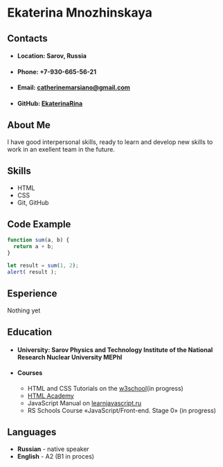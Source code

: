 # Ekaterina Mnozhinskaya
## Contacts
* #### Location: Sarov, Russia
* #### Phone: +7-930-665-56-21
* #### Email: catherinemarsiano@gmail.com
* #### GitHub: [EkaterinaRina](https://github.com/EkaterinaRina) 
## About Me
I have good interpersonal skills, ready to learn and develop new skills to work in an exellent team in the future.
## Skills
* HTML
* CSS
* Git, GitHub
## Code Example
```javascript
function sum(a, b) {
  return a + b;
}

let result = sum(1, 2);
alert( result );
```
## Esperience
Nothing yet
## Education
* #### University: Sarov Physics and Technology Institute of the National Research Nuclear University MEPhI
* #### Courses
  * HTML and CSS Tutorials on the [w3school](https://www.w3schools.com/)(in progress)
  * [HTML Academy](https://htmlacademy.ru/study)
  * JavaScript Manual on [learnjavascript.ru](https://learn.javascript.ru/)
  * RS Schools Course «JavaScript/Front-end. Stage 0» (in progress)
## Languages
* **Russian** - native speaker
* **English** - A2 (B1 in proces)
